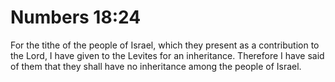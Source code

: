 # Numbers 18:24

For the tithe of the people of Israel, which they present as a contribution to the Lord, I have given to the Levites for an inheritance. Therefore I have said of them that they shall have no inheritance among the people of Israel.
